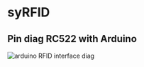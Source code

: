 # syRFID

## Pin diag RC522 with Arduino

![arduino RFID interface diag](https://github.com/shellkore/syRFID/blob/master/Interfacing-of-RFID-RC522-with-Arduino.png)
